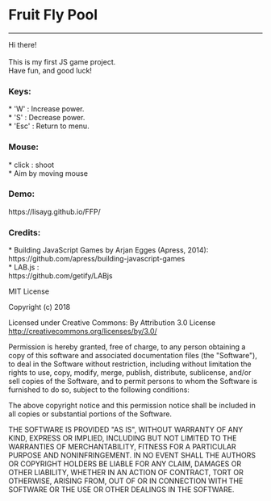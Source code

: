 <h1>Fruit Fly Pool</h1>

<hr>

Hi there!<br><br>
This is my first JS game project.<br>
Have fun, and good luck!

<h3>Keys:</h3>
* 'W' : Increase power.<br>
* 'S' : Decrease power.<br>
* 'Esc' : Return to menu.<br>

<h3>Mouse:</h3>
* click : shoot <br>
* Aim by moving mouse<br>

<h3>Demo:</h3>
https://lisayg.github.io/FFP/

<h3>Credits:</h3>
* Building JavaScript Games by Arjan Egges (Apress, 2014):<br>
  https://github.com/apress/building-javascript-games
  
  <br>
* LAB.js :<br>
  https://github.com/getify/LABjs
  <br>

MIT License

Copyright (c) 2018 

Licensed under Creative Commons: By Attribution 3.0 License<br>
http://creativecommons.org/licenses/by/3.0/

Permission is hereby granted, free of charge, to any person obtaining a copy
of this software and associated documentation files (the "Software"), to deal
in the Software without restriction, including without limitation the rights
to use, copy, modify, merge, publish, distribute, sublicense, and/or sell
copies of the Software, and to permit persons to whom the Software is
furnished to do so, subject to the following conditions:

The above copyright notice and this permission notice shall be included in all
copies or substantial portions of the Software.

THE SOFTWARE IS PROVIDED "AS IS", WITHOUT WARRANTY OF ANY KIND, EXPRESS OR
IMPLIED, INCLUDING BUT NOT LIMITED TO THE WARRANTIES OF MERCHANTABILITY,
FITNESS FOR A PARTICULAR PURPOSE AND NONINFRINGEMENT. IN NO EVENT SHALL THE
AUTHORS OR COPYRIGHT HOLDERS BE LIABLE FOR ANY CLAIM, DAMAGES OR OTHER
LIABILITY, WHETHER IN AN ACTION OF CONTRACT, TORT OR OTHERWISE, ARISING FROM,
OUT OF OR IN CONNECTION WITH THE SOFTWARE OR THE USE OR OTHER DEALINGS IN THE
SOFTWARE.
